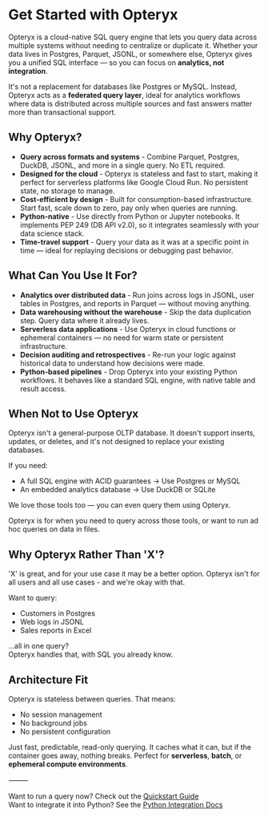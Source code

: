 # Get Started with Opteryx

Opteryx is a cloud-native SQL query engine that lets you query data across multiple systems without needing to centralize or duplicate it. Whether your data lives in Postgres, Parquet, JSONL, or somewhere else, Opteryx gives you a unified SQL interface — so you can focus on **analytics, not integration**.

It's not a replacement for databases like Postgres or MySQL. Instead, Opteryx acts as a **federated query layer**, ideal for analytics workflows where data is distributed across multiple sources and fast answers matter more than transactional support.

## Why Opteryx?

- **Query across formats and systems** - Combine Parquet, Postgres, DuckDB, JSONL, and more in a single query. No ETL required.
- **Designed for the cloud** - Opteryx is stateless and fast to start, making it perfect for serverless platforms like Google Cloud Run. No persistent state, no storage to manage.
- **Cost-efficient by design** - Built for consumption-based infrastructure. Start fast, scale down to zero, pay only when queries are running.
- **Python-native** - Use directly from Python or Jupyter notebooks. It implements PEP 249 (DB API v2.0), so it integrates seamlessly with your data science stack.
- **Time-travel support** - Query your data as it was at a specific point in time — ideal for replaying decisions or debugging past behavior.

## What Can You Use It For?

- **Analytics over distributed data** - Run joins across logs in JSONL, user tables in Postgres, and reports in Parquet — without moving anything.
- **Data warehousing without the warehouse** - Skip the data duplication step. Query data where it already lives.
- **Serverless data applications** - Use Opteryx in cloud functions or ephemeral containers — no need for warm state or persistent infrastructure.
- **Decision auditing and retrospectives** - Re-run your logic against historical data to understand how decisions were made.
- **Python-based pipelines** - Drop Opteryx into your existing Python workflows. It behaves like a standard SQL engine, with native table and result access.

## When Not to Use Opteryx

Opteryx isn't a general-purpose OLTP database. It doesn't support inserts, updates, or deletes, and it's not designed to replace your existing databases.

If you need:  
- A full SQL engine with ACID guarantees → Use Postgres or MySQL  
- An embedded analytics database → Use DuckDB or SQLite  

We love those tools too — you can even query them using Opteryx.

Opteryx is for when you need to query across those tools, or want to run ad hoc queries on data in files.

## Why Opteryx Rather Than 'X'?

'X' is great, and for your use case it may be a better option. Opteryx isn't for all users and all use cases - and we're okay with that.

Want to query:  
- Customers in Postgres   
- Web logs in JSONL  
- Sales reports in Excel  

…all in one query?  
Opteryx handles that, with SQL you already know.

## Architecture Fit

Opteryx is stateless between queries. That means:  
- No session management  
- No background jobs   
- No persistent configuration  

Just fast, predictable, read-only querying. It caches what it can, but if the container goes away, nothing breaks. Perfect for **serverless**, **batch**, or **ephemeral compute environments**.

⸻

Want to run a query now? Check out the [Quickstart Guide](quickstart.md)  
Want to integrate it into Python? See the [Python Integration Docs](python-client.md)
